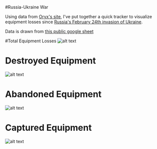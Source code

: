 #Russia-Ukraine War

Using data from [Oryx's site](https://www.oryxspioenkop.com/2022/02/attack-on-europe-documenting-equipment.html), I've put together a quick tracker to visualize equipment losses since [Russia's February 24th invasion of Ukraine](https://en.wikipedia.org/wiki/Russo-Ukrainian_War). 

Data is drawn from [this public google sheet](https://docs.google.com/spreadsheets/d/1bngHbR0YPS7XH1oSA1VxoL4R34z60SJcR3NxguZM9GI/edit?usp=sharing)

#Total Equipment Losses
![alt text](https://raw.githubusercontent.com/leedrake5/Russia-Ukraine/master/current_total.jpg)

# Destroyed Equipment
![alt text](https://raw.githubusercontent.com/leedrake5/Russia-Ukraine/master/current_destroyed.jpg)

# Abandoned Equipment
![alt text](https://raw.githubusercontent.com/leedrake5/Russia-Ukraine/master/current_abandoned.jpg)

# Captured Equipment
![alt text](https://raw.githubusercontent.com/leedrake5/Russia-Ukraine/master/current_captured.jpg)


